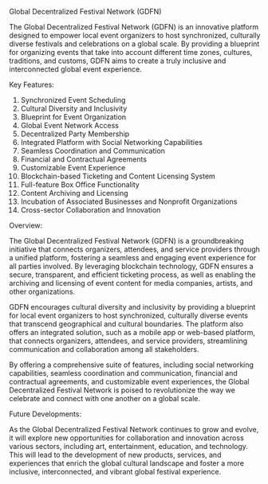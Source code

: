 Global Decentralized Festival Network (GDFN)

The Global Decentralized Festival Network (GDFN) is an innovative platform designed to empower local event organizers to host synchronized, culturally diverse festivals and celebrations on a global scale. By providing a blueprint for organizing events that take into account different time zones, cultures, traditions, and customs, GDFN aims to create a truly inclusive and interconnected global event experience.

Key Features:

1.  Synchronized Event Scheduling
2.  Cultural Diversity and Inclusivity
3.  Blueprint for Event Organization
4.  Global Event Network Access
5.  Decentralized Party Membership
6.  Integrated Platform with Social Networking Capabilities
7.  Seamless Coordination and Communication
8.  Financial and Contractual Agreements
9.  Customizable Event Experience
10.  Blockchain-based Ticketing and Content Licensing System
11.  Full-feature Box Office Functionality
12.  Content Archiving and Licensing
13.  Incubation of Associated Businesses and Nonprofit Organizations
14.  Cross-sector Collaboration and Innovation

Overview:

The Global Decentralized Festival Network (GDFN) is a groundbreaking initiative that connects organizers, attendees, and service providers through a unified platform, fostering a seamless and engaging event experience for all parties involved. By leveraging blockchain technology, GDFN ensures a secure, transparent, and efficient ticketing process, as well as enabling the archiving and licensing of event content for media companies, artists, and other organizations.

GDFN encourages cultural diversity and inclusivity by providing a blueprint for local event organizers to host synchronized, culturally diverse events that transcend geographical and cultural boundaries. The platform also offers an integrated solution, such as a mobile app or web-based platform, that connects organizers, attendees, and service providers, streamlining communication and collaboration among all stakeholders.

By offering a comprehensive suite of features, including social networking capabilities, seamless coordination and communication, financial and contractual agreements, and customizable event experiences, the Global Decentralized Festival Network is poised to revolutionize the way we celebrate and connect with one another on a global scale.

Future Developments:

As the Global Decentralized Festival Network continues to grow and evolve, it will explore new opportunities for collaboration and innovation across various sectors, including art, entertainment, education, and technology. This will lead to the development of new products, services, and experiences that enrich the global cultural landscape and foster a more inclusive, interconnected, and vibrant global festival experience.